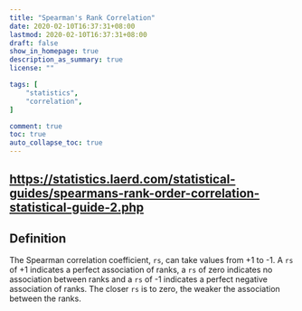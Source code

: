 ```yaml
---
title: "Spearman's Rank Correlation"
date: 2020-02-10T16:37:31+08:00
lastmod: 2020-02-10T16:37:31+08:00
draft: false
show_in_homepage: true
description_as_summary: true
license: ""

tags: [
    "statistics",
    "correlation",
]

comment: true
toc: true
auto_collapse_toc: true
---
```


## https://statistics.laerd.com/statistical-guides/spearmans-rank-order-correlation-statistical-guide-2.php

## Definition

The Spearman correlation coefficient, `rs`, can take values from +1 to -1. A `rs` of +1 indicates a perfect association of ranks, a `rs` of zero indicates no association between ranks and a `rs` of -1 indicates a perfect negative association of ranks. The closer `rs` is to zero, the weaker the association between the ranks.

